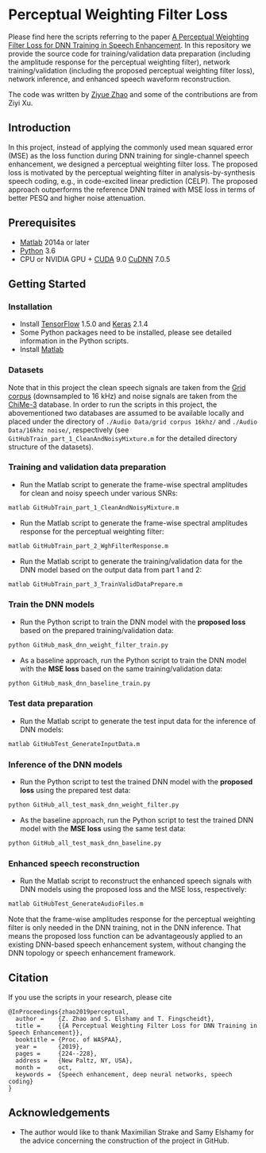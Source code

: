 # Perceptual Weighting Filter Loss

Please find here the scripts referring to the paper [A Perceptual Weighting Filter Loss for DNN Training in Speech Enhancement](https://arxiv.org/pdf/1905.09754.pdf). In this repository we provide the source code for training/validation data preparation (including the amplitude response for the perceptual weighting filter), network training/validation (including the proposed perceptual weighting filter loss), network inference, and enhanced speech waveform reconstruction. 

The code was written by [Ziyue Zhao](https://ziyuezhao.github.io/) and some of the contributions are from Ziyi Xu. 

## Introduction

In this project, instead of applying the commonly used mean squared error (MSE) as the loss function during DNN training for single-channel speech enhancement, we designed a perceptual weighting filter loss. The proposed loss is motivated by the perceptual weighting filter in analysis-by-synthesis speech coding, e.g., in code-excited linear prediction (CELP). The proposed approach outperforms the reference DNN trained with MSE loss in terms of better PESQ and higher noise attenuation.

## Prerequisites

- [Matlab](https://www.mathworks.com/) 2014a or later
- [Python](https://www.python.org/) 3.6
- CPU or NVIDIA GPU + [CUDA](https://developer.nvidia.com/cuda-toolkit) 9.0 [CuDNN](https://developer.nvidia.com/cudnn) 7.0.5


## Getting Started

### Installation

- Install [TensorFlow](https://www.tensorflow.org/) 1.5.0 and [Keras](https://www.tensorflow.org/) 2.1.4
- Some Python packages need to be installed, please see detailed information in the Python scripts.
- Install [Matlab](https://www.mathworks.com/)

### Datasets

Note that in this project the clean speech signals are taken from the [Grid corpus](https://doi.org/10.1121/1.2229005) (downsampled to 16 kHz) and noise signals are taken from the [ChiMe-3](https://ieeexplore.ieee.org/abstract/document/7404837/) database. In order to run the scripts in this project, the abovementioned two databases are assumed to be available locally and placed under the directory of `./Audio Data/grid corpus 16khz/` and `./Audio Data/16khz noise/`, respectively (see `GitHubTrain_part_1_CleanAndNoisyMixture.m` for the detailed directory structure of the datasets).

### Training and validation data preparation

 - Run the Matlab script to generate the frame-wise spectral amplitudes for clean and noisy speech under various SNRs: 
```bash
matlab GitHubTrain_part_1_CleanAndNoisyMixture.m
```
 - Run the Matlab script to generate the frame-wise spectral amplitudes response for the perceptual weighting filter:
```bash
matlab GitHubTrain_part_2_WghFilterResponse.m
```
 - Run the Matlab script to generate the training/validation data for the DNN model based on the output data from part 1 and 2:
```bash
matlab GitHubTrain_part_3_TrainValidDataPrepare.m
```

### Train the DNN models

 - Run the Python script to train the DNN model with the **proposed loss** based on the prepared training/validation data:
```bash
python GitHub_mask_dnn_weight_filter_train.py
```

 - As a baseline approach, run the Python script to train the DNN model with the **MSE loss** based on the same training/validation data:
```bash
python GitHub_mask_dnn_baseline_train.py
```

### Test data preparation 

 - Run the Matlab script to generate the test input data for the inference of DNN models:
```bash
matlab GitHubTest_GenerateInputData.m
```

### Inference of the DNN models

 - Run the Python script to test the trained DNN model with the **proposed loss** using the prepared test data:
```bash
python GitHub_all_test_mask_dnn_weight_filter.py
```

 - As the baseline approach, run the Python script to test the trained DNN model with the **MSE loss** using the same test data:
```bash
python GitHub_all_test_mask_dnn_baseline.py
```

### Enhanced speech reconstruction

 - Run the Matlab script to reconstruct the enhanced speech signals with DNN models using the proposed loss and the MSE loss, respectively:
```bash
matlab GitHubTest_GenerateAudioFiles.m
```

Note that the frame-wise amplitudes response for the perceptual weighting filter is only needed in the DNN training, not in the DNN inference. That means the proposed loss function can be advantageously applied to an existing DNN-based speech enhancement system, without changing the DNN topology or speech enhancement framework.

## Citation

If you use the scripts in your research, please cite

```
@InProceedings{zhao2019perceptual,
  author =    {Z. Zhao and S. Elshamy and T. Fingscheidt},
  title =     {{A Perceptual Weighting Filter Loss for DNN Training in Speech Enhancement}},
  booktitle = {Proc. of WASPAA},
  year =      {2019},
  pages =     {224--228},
  address =   {New Paltz, NY, USA},
  month =     oct,
  keywords =  {Speech enhancement, deep neural networks, speech coding}
}
```
## Acknowledgements
- The author would like to thank Maximilian Strake and Samy Elshamy for the advice concerning the construction of the project in GitHub.
